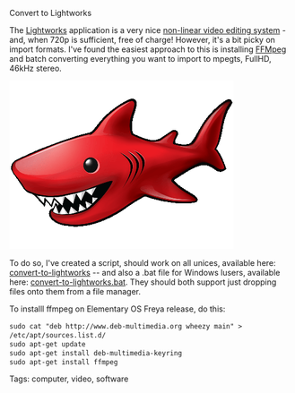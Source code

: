 Convert to Lightworks

The [Lightworks](https://www.lwks.com/) application is a very nice [non-linear video editing system](https://en.wikipedia.org/wiki/Non-linear_editing_system) -
and, when 720p is sufficient, free of charge! However, it's a bit picky on import
formats. I've found the easiest approach to this is installing [FFMpeg](https://ffmpeg.org/download.html)
and batch converting everything you want to import to mpegts, FullHD, 46kHz stereo.

![Lightworks red shark](media/lightworks-redshark.png)

To do so, I've created a script, should work on all unices, available here: [convert-to-lightworks](http://convert-to-lightworks.dalsgaard.net/) 
-- and also a .bat file for Windows lusers, available here: [convert-to-lightworks.bat](http://convert-to-lightworks-bat.dalsgaard.net/).
They should both support just dropping files onto them from a file manager.

To installl ffmpeg on Elementary OS Freya release, do this:

```
sudo cat "deb http://www.deb-multimedia.org wheezy main" > /etc/apt/sources.list.d/
sudo apt-get update
sudo apt-get install deb-multimedia-keyring
sudo apt-get install ffmpeg
```

Tags: computer, video, software
